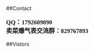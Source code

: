 ##Contact
<p style="font-family: 'gaoyuan'; font-size:1.2em;"><b>
QQ：1792609090<br />
卖菜爆气表交流群：829767893
</b></p>


##Vistors
<div style="display:inline-block;width:500px;"><script type="text/javascript" src="//rf.revolvermaps.com/0/0/6.js?i=5h9d438bwc9&amp;m=7&amp;c=e63100&amp;cr1=ffffff&amp;f=arial&amp;l=0&amp;bv=90&amp;lx=-420&amp;ly=420&amp;hi=20&amp;he=7&amp;hc=a8ddff&amp;rs=80" async="async"></script>